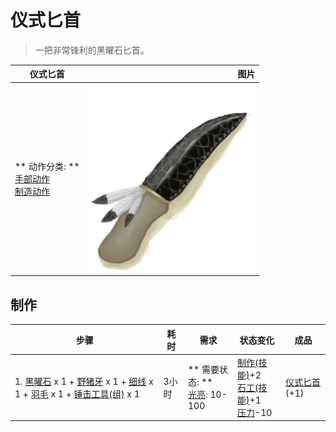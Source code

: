 # 仪式匕首  
> 一把非常锋利的黑曜石匕首。  
  
  仪式匕首  |   图片   
 ----  |  ----:   
 ** 动作分类: **<br>[手部动作](HandAction.md)<br>[制造动作](CraftAction.md)  |  <img decoding="async" src="Sprite/Ceremonial Dagger.png" href="a.md" style="max-width:300px;max-height:300px;">   
  
## 制作  
步骤  |  耗时  |  需求  |  状态变化  |  成品  
----  |  ----  |  ----  |  ----  |  ----  
1. [黑曜石](Obsidian.md) x 1 + [野猪牙](Tusk.md) x 1 + [细线](CordFiber.md) x 1 + [羽毛](Feathers.md) x 1 + [锤击工具(组)](GpTag_Hammer.md) x 1  |  3小时  |  ** 需要状态: **<br>[光亮](Light.md): 10-100  |  [制作(技能)](Skill_Crafting.md)+2<br>[石工(技能)](Skill_Knapping.md)+1<br>[压力](Stress.md)-10  |  [仪式匕首](CeremonialDagger.md)(+1)  


<script>document.title="仪式匕首 - 卡牌生存百科 Card Survival Wiki";</script>